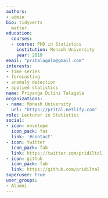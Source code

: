 ```yaml
---
authors:
- admin
bio: tidyverts
  matter.
education:
  courses:
  - course: PhD in Statistics
    institution: Monash University
    year: 2019
email: "pritalagala@gmail.com"
interests:
- time series
- forecasting
- anomaly detection
- applied statistics
name: Priyanga Dilini Talagala
organizations:
- name: Monash University
  url: "https://prital.netlify.com"
role: Lecturer in Statistics
social:
- icon: envelope
  icon_pack: fas
  link: '#contact'
- icon: twitter
  icon_pack: fab
  link: https://twitter.com/pridiltal
- icon: github
  icon_pack: fab
  link: https://github.com/pridiltal
superuser: true
user_groups:
- Alumni
---
```



